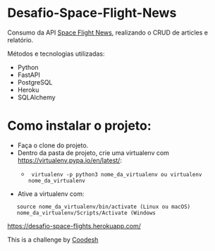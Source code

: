 # Desafio-Space-Flight-News
Consumo da API [Space Flight News](https://api.spaceflightnewsapi.net/v3/documentation), realizando o CRUD de articles e relatório.

Métodos e tecnologias utilizadas:
  - Python
  - FastAPI
  - PostgreSQL
  - Heroku
  - SQLAlchemy 


# Como instalar o projeto:
  
  - Faça o clone do projeto.
  - Dentro da pasta de projeto, crie uma virtualenv com https://virtualenv.pypa.io/en/latest/:
     - ```
        virtualenv -p python3 nome_da_virtualenv ou virtualenv nome_da_virtualenv
        ```
  - Ative a virtualenv com:
   ```
      source nome_da_virtualenv/bin/activate (Linux ou macOS)
      nome_da_virtualenv/Scripts/Activate (Windows
   ````

https://desafio-space-flights.herokuapp.com/


This is a challenge by [Coodesh](https://coodesh.com)
